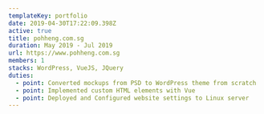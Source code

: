 ```yaml
---
templateKey: portfolio
date: 2019-04-30T17:22:09.398Z
active: true
title: pohheng.com.sg
duration: May 2019 - Jul 2019
url: https://www.pohheng.com.sg
members: 1
stacks: WordPress, VueJS, JQuery
duties:
  - point: Converted mockups from PSD to WordPress theme from scratch
  - point: Implemented custom HTML elements with Vue
  - point: Deployed and Configured website settings to Linux server
---
```

